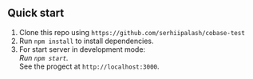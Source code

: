 ## Quick start

1. Clone this repo using `https://github.com/serhiipalash/cobase-test`
2. Run `npm install` to install dependencies.<br />
3. For start server in development mode:<br />
    *Run `npm start`.*<br />
See the progect at `http://localhost:3000`.